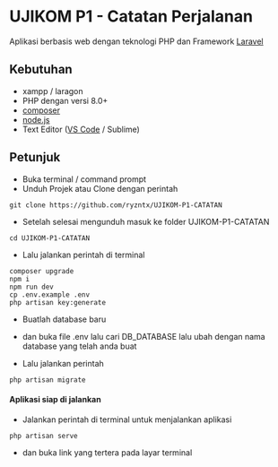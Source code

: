# UJIKOM P1 - Catatan Perjalanan

Aplikasi berbasis web dengan teknologi PHP dan Framework [Laravel](https://laravel.com/)

## Kebutuhan
+ xampp / laragon
+ PHP dengan versi 8.0+
+ [composer](https://getcomposer.org/download/)
+ [node.js](https://nodejs.org/en/download/)
+ Text Editor ([VS Code](https://code.visualstudio.com/download) / Sublime)

## Petunjuk

+ Buka terminal / command prompt
+ Unduh Projek atau Clone dengan perintah

```
git clone https://github.com/ryzntx/UJIKOM-P1-CATATAN
```

+ Setelah selesai mengunduh masuk ke folder UJIKOM-P1-CATATAN

```
cd UJIKOM-P1-CATATAN
```

+ Lalu jalankan perintah di terminal

```
composer upgrade
npm i
npm run dev
cp .env.example .env
php artisan key:generate
```

+ Buatlah database baru
+ dan buka file .env lalu cari DB_DATABASE lalu ubah dengan nama database yang telah anda buat

+ Lalu jalankan perintah

```
php artisan migrate
```

#### Aplikasi siap di jalankan

+ Jalankan perintah di terminal untuk menjalankan aplikasi
```
php artisan serve
```
+ dan buka link yang tertera pada layar terminal
